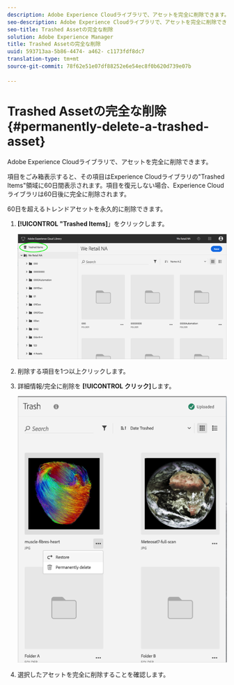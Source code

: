 ```yaml
---
description: Adobe Experience Cloudライブラリで、アセットを完全に削除できます。
seo-description: Adobe Experience Cloudライブラリで、アセットを完全に削除できます。
seo-title: Trashed Assetの完全な削除
solution: Adobe Experience Manager
title: Trashed Assetの完全な削除
uuid: 593713aa-5b86-4474- a462- c1173fdf8dc7
translation-type: tm+mt
source-git-commit: 78f62e51e07df88252e6e54ec8f0b620d739e07b

---
```



# Trashed Assetの完全な削除{#permanently-delete-a-trashed-asset}

Adobe Experience Cloudライブラリで、アセットを完全に削除できます。

項目をごみ箱表示すると、その項目はExperience Cloudライブラリの"Trashed Items"領域に60日間表示されます。項目を復元しない場合、Experience Cloudライブラリは60日後に完全に削除されます。

60日を超えるトレンドアセットを永久的に削除できます。

1. **[!UICONTROL "Trashed Items]**」をクリックします。

   ![](assets/library_general_trashed_items.png)

1. 削除する項目を1つ以上クリックします。
1. 詳細情報/完全に削除を **[!UICONTROL クリック]**&#x200B;します。

   ![](assets/library_restore_perm_delete.png)

1. 選択したアセットを完全に削除することを確認します。

